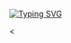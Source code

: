 

<!--
**gwbbs/gwbbs** is a ✨ _special_ ✨ repository because its `README.md` (this file) appears on your GitHub profile.

Here are some ideas to get you started:

- 🔭 I’m currently working on ...
- 🌱 I’m currently learning ...
- 👯 I’m looking to collaborate on ...
- 🤔 I’m looking for help with ...
- 💬 Ask me about ...
- 📫 How to reach me: ...
- 😄 Pronouns: ...
- ⚡ Fun fact: ...
-->
<a href="https://git.io/typing-svg"><img src="https://readme-typing-svg.demolab.com?font=Fira+Poppins&weight=500&size=25&duration=3200&pause=400&color=CEC0F7&multiline=true&width=550&height=100&lines=Welcome+to+my+profile!;Feel+free+to+look+at+my+projects." alt="Typing SVG" /></a>

<
